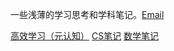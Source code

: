 一些浅薄的学习思考和学科笔记。[Email](andylei2015@qq.com)

[高效学习（元认知）](./Learning/README.md)
[CS笔记](./CS/README.md)
[数学笔记](./Math/README.md)

